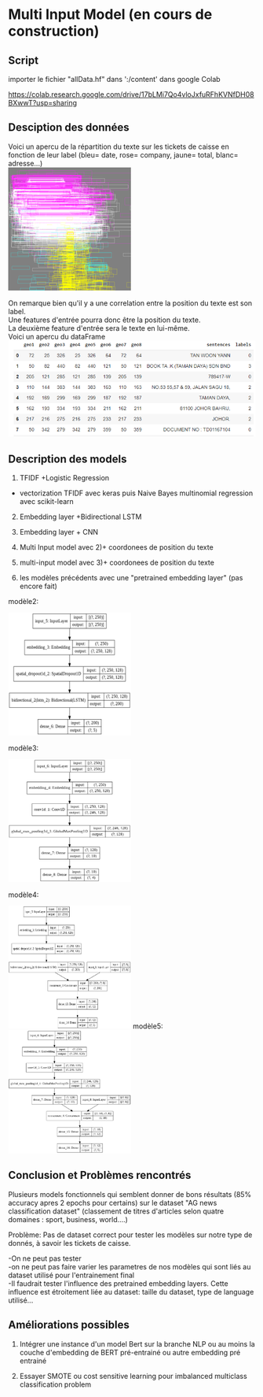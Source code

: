 # Multi Input Model (en cours de construction)

## Script  

importer le fichier "allData.hf" dans ':/content' dans google Colab

https://colab.research.google.com/drive/17bLMi7Qo4vloJxfuRFhKVNfDH08BXwwT?usp=sharing

## Desciption des données
Voici un apercu de la répartition du texte sur les tickets de caisse en fonction de leur label (bleu= date, rose= company, jaune= total, blanc= adresse...)  
<img src="https://github.com/LauraBreton-leonard/PRD/blob/main/NER/MULTI_INPUT_MODEL/IMAGES/bbox.png" width="250" height="250"/>  
  
  
On remarque bien qu'il y a une correlation entre la position du texte est son label.  
Une features d'entrée pourra donc être la position du texte.  
La deuxième feature d'entrée sera le texte en lui-même.  
Voici un apercu du dataFrame  
![alt text](https://github.com/LauraBreton-leonard/PRD/blob/main/NER/MULTI_INPUT_MODEL/IMAGES/dataFrame.PNG?raw=true)

## Description des models
1) TFIDF +Logistic Regression  
- vectorization TFIDF avec keras puis Naive Bayes multinomial regression avec scikit-learn

2) Embedding layer +Bidirectional LSTM

3) Embedding layer + CNN

4) Multi Input model avec 2)+ coordonees de position du texte

5) multi-input model avec 3)+ coordonees de position du texte

6) les modèles précédents avec une "pretrained embedding layer" (pas encore fait) 

modèle2:  

<img src="https://github.com/LauraBreton-leonard/PRD/blob/main/NER/MULTI_INPUT_MODEL/IMAGES/model2.png" width="250" height="250"/>   

modèle3:  

<img src="https://github.com/LauraBreton-leonard/PRD/blob/main/NER/MULTI_INPUT_MODEL/IMAGES/model3.png" width="250" height="250"/>     

modèle4:  

<img src="https://github.com/LauraBreton-leonard/PRD/blob/main/NER/MULTI_INPUT_MODEL/IMAGES/model4.png" width="250" height="250"/>   
modèle5:  

<img src="https://github.com/LauraBreton-leonard/PRD/blob/main/NER/MULTI_INPUT_MODEL/IMAGES/model5.png" width="250" height="250"/>   


## Conclusion et Problèmes rencontrés

Plusieurs models fonctionnels qui semblent donner de bons résultats (85% accuracy apres 2 epochs pour certains) sur le dataset "AG news classification dataset" (classement de titres d'articles selon quatre domaines : sport, business, world....)  

Problème: Pas de dataset correct pour tester les modèles sur notre type de donnés, à savoir les tickets de caisse.  

-On ne peut pas tester  
-on ne peut pas faire varier les parametres de nos modèles  qui sont liés au dataset utilisé pour l'entrainement final  
-Il faudrait tester l'influence des pretrained embedding layers. Cette influence est étroitement liée au dataset: taille du dataset, type de language utilisé...  


## Améliorations possibles
1) Intégrer une instance d'un model Bert sur la branche NLP ou au moins la couche d'embedding de BERT pré-entrainé ou autre embedding pré entrainé   

2) Essayer SMOTE ou cost sensitive learning pour imbalanced multiclass classification problem
